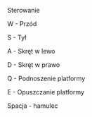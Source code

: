 Sterowanie

W - Przód

S - Tył

A - Skręt w lewo

D - Skręt w prawo

Q - Podnoszenie platformy

E - Opuszczanie platformy

Spacja - hamulec
